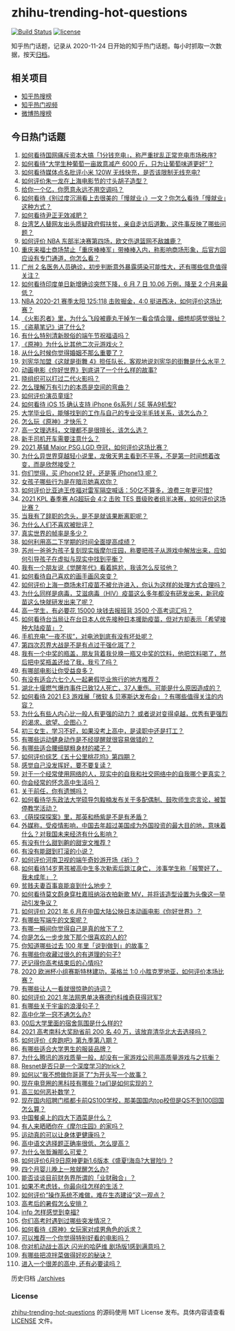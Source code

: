 # zhihu-trending-hot-questions

[![Build Status](https://github.com/justjavac/zhihu-trending-hot-questions/workflows/ci/badge.svg?branch=master)](https://github.com/justjavac/zhihu-trending-hot-questions/actions)
[![license](https://img.shields.io/github/license/justjavac/zhihu-trending-hot-questions)](https://github.com/justjavac/zhihu-trending-hot-questions/blob/master/LICENSE)

知乎热门话题，记录从 2020-11-24 日开始的知乎热门话题。每小时抓取一次数据，按天[归档](./archives)。

## 相关项目

- [知乎热搜榜](https://github.com/justjavac/zhihu-trending-top-search)
- [知乎热门视频](https://github.com/justjavac/zhihu-trending-hot-video)
- [微博热搜榜](https://github.com/justjavac/weibo-trending-hot-search)

## 今日热门话题

<!-- BEGIN -->
<!-- 最后更新时间 Mon Jun 14 2021 14:02:17 GMT+0800 (China Standard Time) -->

1. [如何看待国网痛斥资本大搞「1分钱充电」，称严重扰乱正常充电市场秩序?](https://www.zhihu.com/question/464766118)
2. [如何看待“大学生种葡萄一亩故意减产 6000
   斤，只为让葡萄味道更好”？](https://www.zhihu.com/question/464455061)
3. [如何看待媒体点名批评小米 120W 无线快充，是否该限制无线充电?](https://www.zhihu.com/question/464750035)
4. [如何评价朱一龙在上海电影节的寸头胡子造型？](https://www.zhihu.com/question/464613394)
5. [给你一个亿，你愿意永远不用空调吗？](https://www.zhihu.com/question/461752259)
6. [如何看待《别过度沉溺看上去很美的「慢就业」》一文？你怎么看待「慢就业」这种方式？](https://www.zhihu.com/question/464448399)
7. [如何看待尹正无效减肥？](https://www.zhihu.com/question/464743137)
8. [台湾艺人替网友出头质疑政府假扶贫，亲自走访后道歉，这件事反映了哪些问题？](https://www.zhihu.com/question/464604915)
9. [如何评价 NBA 东部半决赛第四场，欧文伤退篮网不敌雄鹿？](https://www.zhihu.com/question/464891369)
10. [重庆来福士商场禁止「重庆棒棒军」带棒棒入内，称影响商场形象，后官方回应设有专门通道，你怎么看？](https://www.zhihu.com/question/464277644)
11. [广州 2
    名医务人员确诊，初步判断意外暴露感染可能性大，还有哪些信息值得关注？](https://www.zhihu.com/question/464902327)
12. [如何看待印度单日新增确诊突然下降，6 月 7 日 10.06 万例，降至 2
    个月来最低？](https://www.zhihu.com/question/464053148)
13. [NBA 2020-21 赛季太阳 125:118 击败掘金，4:0
    挺进西决，如何评价这场比赛？](https://www.zhihu.com/question/464894466)
14. [《火影忍者》里，为什么飞段被鹿丸干掉乍一看合情合理，细想却感觉很扯？](https://www.zhihu.com/question/459621987)
15. [《盗墓笔记》讲了什么?](https://www.zhihu.com/question/32090742)
16. [有什么特别清新脱俗的端午节祝福语吗？](https://www.zhihu.com/question/281359595)
17. [《原神》为什么比其他二次元游戏火？](https://www.zhihu.com/question/463779591)
18. [从什么时候你觉得婚姻不那么重要了？](https://www.zhihu.com/question/454383382)
19. [刘宪华加盟《这就是街舞
    4》担任队长，客观地说刘宪华的街舞是什么水平？](https://www.zhihu.com/question/464486529)
20. [动画电影《你好世界》到底讲了一个什么样的故事?](https://www.zhihu.com/question/464262833)
21. [晓组织可以打过二代火影吗？](https://www.zhihu.com/question/462986796)
22. [怎么理解万有引力的本质是空间的弯曲？](https://www.zhihu.com/question/330796123)
23. [如何评价演员童瑶?](https://www.zhihu.com/question/374564039)
24. [如何看待 iOS 15 确认支持 iPhone 6s系列 / SE
    等A9机型?](https://www.zhihu.com/question/463795738)
25. [大学毕业后，能够找到的工作与自己的专业没半毛钱关系，该怎么办？](https://www.zhihu.com/question/453483009)
26. [怎么玩《原神》才快乐？](https://www.zhihu.com/question/458800508)
27. [高一文理选科，文理都不是很擅长，该怎么选？](https://www.zhihu.com/question/463506260)
28. [新手司机开车需要注意什么？](https://www.zhihu.com/question/418373990)
29. [2021 基辅 Major PSG.LGD
    夺冠，如何评价这场比赛？](https://www.zhihu.com/question/464892135)
30. [为什么异世界穿越轻小说里，龙傲天男主看到不平等，不是第一时间想着改变，而是欣然接受？](https://www.zhihu.com/question/464353705)
31. [你们觉得，买 iPhone12 好，还是等 iPhone13
    呢？](https://www.zhihu.com/question/426253380)
32. [女孩子哪些行为是在暗示她喜欢你？](https://www.zhihu.com/question/457449556)
33. [如何评价比亚迪王传福对雷军隔空喊话：50亿不算多，浪费三年更可惜?](https://www.zhihu.com/question/464298292)
34. [2021 KPL 春季赛 AG超玩会 4:2 击败 TES
    晋级败者组半决赛，如何评价这场比赛？](https://www.zhihu.com/question/464861706)
35. [当我有了辞职的念头，是不是就该果断离职呢？](https://www.zhihu.com/question/399873490)
36. [为什么人们不喜欢被批评？](https://www.zhihu.com/question/22987136)
37. [真实世界的帧率是多少？](https://www.zhihu.com/question/463432278)
38. [如何利用高二下学期的时间全面提高成绩？](https://www.zhihu.com/question/313416625)
39. [苏州一爸爸为孩子复刻现实版摩尔庄园，称要把孩子从游戏中解放出来，应如何引导孩子在虚拟与现实中找到平衡？](https://www.zhihu.com/question/464491170)
40. [我有一个朋友说《觉醒年代》看着尴尬，我该怎么反驳他？](https://www.zhihu.com/question/451585351)
41. [如何看待自己喜欢的画手画风突变？](https://www.zhihu.com/question/307511431)
42. [如何评价上海一商场未打疫苗不被允许进入，你认为这样的处理方式合理吗？](https://www.zhihu.com/question/463818396)
43. [为什么同样是病毒，艾滋病毒（HIV）疫苗这么多年都没有研发出来，新冠疫苗这么快就研发出来了呢？](https://www.zhihu.com/question/464293186)
44. [高一学生，有必要花 15000 块钱去报班背 3500
    个高考词汇吗？](https://www.zhihu.com/question/460422473)
45. [如何看待台当局让在台日本人优先接种日本援助疫苗，但对方却表示「希望接种大陆疫苗」？](https://www.zhihu.com/question/464492676)
46. [手机充电“一夜不拔”，对电池到底有没有坏处呢？](https://www.zhihu.com/question/351666337)
47. [第四次忍界大战是不是有点过于强化斑了？](https://www.zhihu.com/question/463167494)
48. [我有一个中奖的瓶盖，朋友背着我兑换一瓶又中奖的饮料，他把饮料喝了，然后把中奖瓶盖还给了我，我亏了吗？](https://www.zhihu.com/question/459981000)
49. [有哪部电影让你受益良多？](https://www.zhihu.com/question/303835412)
50. [有没有适合六七个人一起暑假毕业旅行的地方推荐？](https://www.zhihu.com/question/460217937)
51. [湖北十堰燃气爆炸事件已致12人死亡，37人重伤。可能是什么原因造成的？](https://www.zhihu.com/question/464751425)
52. [如何看待 2021 E3 游戏展「微软 &
    贝塞斯达发布会」？有哪些值得关注的内容？](https://www.zhihu.com/question/464870968)
53. [为什么有些人内心比一般人有更强的动力？
    或者说对变得卓越，优秀有更强烈的渴求、欲望、企图心？](https://www.zhihu.com/question/19670723)
54. [初三女生，学习不好，如果没考上高中，是读职中还是打工？](https://www.zhihu.com/question/458989163)
55. [有哪些运动健身动作是不经提醒就很容易做错的？](https://www.zhihu.com/question/270921440)
56. [有哪些适合腰细腿粗身材的裙子？](https://www.zhihu.com/question/451854465)
57. [如何评价综艺《五十公里桃花坞》第四期？](https://www.zhihu.com/question/464676192)
58. [感觉自己没发挥好，要不要复读？](https://www.zhihu.com/question/464121867)
59. [对于一个经常使用网络的人，现实中的自我和社交网络中的自我哪个更真实？](https://www.zhihu.com/question/22669483)
60. [你会经常的怀念高中生活吗？](https://www.zhihu.com/question/430748904)
61. [关于前任，你有遗憾吗？](https://www.zhihu.com/question/458229866)
62. [如何看待华东政法大学硕导包毅楠发布关于多配偶制、鼓吹师生恋言论，被暂停教学活动？](https://www.zhihu.com/question/463918672)
63. [《萌探探探案》里，那英和杨紫是不是有矛盾？](https://www.zhihu.com/question/464554526)
64. [外媒称，受疫情影响，中国去年超过美国成为外国投资的最大目的地，意味着什么？对我国未来经济有什么影响？](https://www.zhihu.com/question/457880259)
65. [有没有什么甜到齁的甜宠文推荐 ?](https://www.zhihu.com/question/362988648)
66. [有没有能甜到打滚的小说？](https://www.zhihu.com/question/440275476)
67. [如何评价河南卫视的端午奇妙游开场《祈》?](https://www.zhihu.com/question/464708590)
68. [如何看待14岁男孩被高中生多次勒索后跳江身亡，
    涉事学生称「报警好了，我未成年」？](https://www.zhihu.com/question/464277122)
69. [贫贱夫妻百事哀能哀到什么地步？](https://www.zhihu.com/question/363473759)
70. [如何看待莫文蔚身穿杜嘉班纳浴衣拍新歌
    MV，并将该造型设置为头像这一举动引发争议？](https://www.zhihu.com/question/464608586)
71. [如何评价 2021 年 6
    月在中国大陆公映日本动画电影《你好世界》？](https://www.zhihu.com/question/462217412)
72. [有哪些写端午的文案呢？](https://www.zhihu.com/question/464227774)
73. [有哪一瞬间你觉得自己是真的放下了？](https://www.zhihu.com/question/462689698)
74. [你是怎么一步步放下那个很喜欢的人的?](https://www.zhihu.com/question/462214825)
75. [你知道哪些过去 100 年里「说到做到」的故事？](https://www.zhihu.com/question/464242642)
76. [有哪些你收藏过很久的有道理的句子?](https://www.zhihu.com/question/458504321)
77. [还记得你高考结束后的心情吗?](https://www.zhihu.com/question/464556915)
78. [2020 欧洲杯小组赛斯特林建功，英格兰 1:0
    小胜克罗地亚，如何评价本场比赛？](https://www.zhihu.com/question/464785707)
79. [有哪些让人一看就很惊艳的诗词？](https://www.zhihu.com/question/458249179)
80. [如何评价 2021 年法网男单决赛德约科维奇获得冠军?](https://www.zhihu.com/question/464882084)
81. [有哪些关于宇宙的浪漫句子？](https://www.zhihu.com/question/441262929)
82. [高中化学一窍不通怎么办?](https://www.zhihu.com/question/352785195)
83. [00后大学里面的宿舍氛围是什么样的?](https://www.zhihu.com/question/464374285)
84. [2021 高考南科大奖励省前 200 名 40
    万，该放弃清华北大去选择吗？](https://www.zhihu.com/question/464200988)
85. [如何评价《奔跑吧》第九季第八期？](https://www.zhihu.com/question/464526784)
86. [有哪些适合大学男生的服装品牌？](https://www.zhihu.com/question/282681681)
87. [为什么腾讯的游戏质量一般，却没有一家游戏公司用高质量游戏与之抗衡？](https://www.zhihu.com/question/437231835)
88. [Resnet是否只是一个深度学习的trick？](https://www.zhihu.com/question/459892388)
89. [如何以“我不想做你哥哥了”为开头写一个故事？](https://www.zhihu.com/question/450075897)
90. [现在电竞圈的黑科技有哪些？ta们是如何实现的？](https://www.zhihu.com/question/464083941)
91. [高三如何恶补数学？](https://www.zhihu.com/question/27285776)
92. [现在国内招聘门槛都卡前QS100学校，那美国国内top校但是QS不到100回国怎么算？](https://www.zhihu.com/question/463057342)
93. [中国餐桌上的四大下酒菜是什么？](https://www.zhihu.com/question/462205949)
94. [有人来晒晒你在《摩尔庄园》的家吗？](https://www.zhihu.com/question/463512086)
95. [运动真的可以让身体更健康吗？](https://www.zhihu.com/question/453841541)
96. [高中语文选择题正确率很低，怎么提高？](https://www.zhihu.com/question/268757871)
97. [为什么张哲瀚那么可爱？](https://www.zhihu.com/question/457147181)
98. [如何评价6月9日原神更新1.6版本《盛夏!海岛?大冒险!》?](https://www.zhihu.com/question/464000878)
99. [四个月婴儿晚上一放就醒怎么办?](https://www.zhihu.com/question/434473712)
100. [能否谈谈目前财务界所谓的「业财融合」？](https://www.zhihu.com/question/276174221)
101. [如果不考虑钱，你最向往怎样的生活？](https://www.zhihu.com/question/463878603)
102. [如何评价“操作系统不难做，难在生态建设”这一观点？](https://www.zhihu.com/question/464418369)
103. [高考后的暑假怎么安排？](https://www.zhihu.com/question/398637488)
104. [infp 怎样感觉到幸福?](https://www.zhihu.com/question/462853839)
105. [你们高考时遇到过哪些突发情况？](https://www.zhihu.com/question/284637836)
106. [如何看待《原神》女玩家对成男角色的诉求？](https://www.zhihu.com/question/464253913)
107. [可以推荐一个你觉得特别好看的电影吗？](https://www.zhihu.com/question/460500917)
108. [你对机动战士高达 闪光的哈萨维 剧场版1感到满意吗？](https://www.zhihu.com/question/464485964)
109. [有哪些把凉拌菜做得好吃的秘诀？](https://www.zhihu.com/question/327948969)
110. [进入一个很差的高中, 还有必要读吗？](https://www.zhihu.com/question/463427251)

<!-- END -->

历史归档 [./archives](./archives)

### License

[zhihu-trending-hot-questions](https://github.com/justjavac/zhihu-trending-hot-questions)
的源码使用 MIT License 发布。具体内容请查看 [LICENSE](./LICENSE) 文件。
